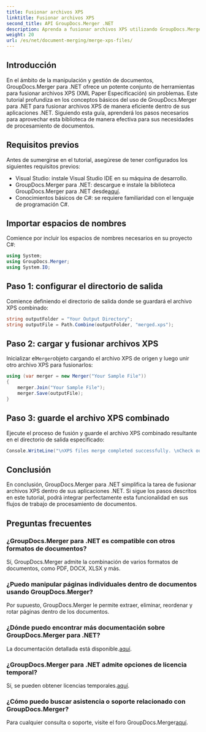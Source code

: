 ```yaml
---
title: Fusionar archivos XPS
linktitle: Fusionar archivos XPS
second_title: API GroupDocs.Merger .NET
description: Aprenda a fusionar archivos XPS utilizando GroupDocs.Merger para .NET sin esfuerzo. Simplifique el procesamiento de documentos en sus aplicaciones .NET.
weight: 20
url: /es/net/document-merging/merge-xps-files/
---
```

## Introducción
En el ámbito de la manipulación y gestión de documentos, GroupDocs.Merger para .NET ofrece un potente conjunto de herramientas para fusionar archivos XPS (XML Paper Especificación) sin problemas. Este tutorial profundiza en los conceptos básicos del uso de GroupDocs.Merger para .NET para fusionar archivos XPS de manera eficiente dentro de sus aplicaciones .NET. Siguiendo esta guía, aprenderá los pasos necesarios para aprovechar esta biblioteca de manera efectiva para sus necesidades de procesamiento de documentos.
## Requisitos previos
Antes de sumergirse en el tutorial, asegúrese de tener configurados los siguientes requisitos previos:
- Visual Studio: instale Visual Studio IDE en su máquina de desarrollo.
-  GroupDocs.Merger para .NET: descargue e instale la biblioteca GroupDocs.Merger para .NET desde[aquí](https://releases.groupdocs.com/merger/net/).
- Conocimientos básicos de C#: se requiere familiaridad con el lenguaje de programación C#.

## Importar espacios de nombres
Comience por incluir los espacios de nombres necesarios en su proyecto C#:
```csharp
using System; 
using GroupDocs.Merger;
using System.IO;
```
## Paso 1: configurar el directorio de salida
Comience definiendo el directorio de salida donde se guardará el archivo XPS combinado:
```csharp
string outputFolder = "Your Output Directory";
string outputFile = Path.Combine(outputFolder, "merged.xps");
```
## Paso 2: cargar y fusionar archivos XPS
 Inicializar el`Merger`objeto cargando el archivo XPS de origen y luego unir otro archivo XPS para fusionarlos:
```csharp
using (var merger = new Merger("Your Sample File"))
{
    merger.Join("Your Sample File");
    merger.Save(outputFile);
}
```
## Paso 3: guarde el archivo XPS combinado
Ejecute el proceso de fusión y guarde el archivo XPS combinado resultante en el directorio de salida especificado:
```csharp
Console.WriteLine("\nXPS files merge completed successfully. \nCheck output in {0}", outputFolder);
```

## Conclusión
En conclusión, GroupDocs.Merger para .NET simplifica la tarea de fusionar archivos XPS dentro de sus aplicaciones .NET. Si sigue los pasos descritos en este tutorial, podrá integrar perfectamente esta funcionalidad en sus flujos de trabajo de procesamiento de documentos.

## Preguntas frecuentes
### ¿GroupDocs.Merger para .NET es compatible con otros formatos de documentos?
Sí, GroupDocs.Merger admite la combinación de varios formatos de documentos, como PDF, DOCX, XLSX y más.
### ¿Puedo manipular páginas individuales dentro de documentos usando GroupDocs.Merger?
Por supuesto, GroupDocs.Merger le permite extraer, eliminar, reordenar y rotar páginas dentro de los documentos.
### ¿Dónde puedo encontrar más documentación sobre GroupDocs.Merger para .NET?
 La documentación detallada está disponible.[aquí](https://tutorials.groupdocs.com/merger/net/).
### ¿GroupDocs.Merger para .NET admite opciones de licencia temporal?
 Sí, se pueden obtener licencias temporales.[aquí](https://purchase.groupdocs.com/temporary-license/).
### ¿Cómo puedo buscar asistencia o soporte relacionado con GroupDocs.Merger?
 Para cualquier consulta o soporte, visite el foro GroupDocs.Merger[aquí](https://forum.groupdocs.com/c/merger/32).